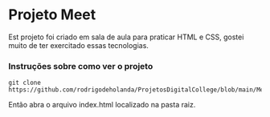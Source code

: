 # Projeto Meet

Est projeto foi criado em sala de aula para praticar HTML e CSS, gostei muito de ter exercitado essas tecnologias. 

### Instruções sobre como ver o projeto

```shell 
git clone https://github.com/rodrigodeholanda/ProjetosDigitalCollege/blob/main/MeetingPage/src/index.html
```

Então abra o arquivo index.html localizado na pasta raiz.